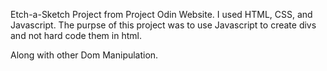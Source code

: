 Etch-a-Sketch Project from Project Odin Website. 
I used HTML, CSS, and Javascript.
The purpse of this project was to use Javascript to create divs and not hard code them in html.

Along with other Dom Manipulation.